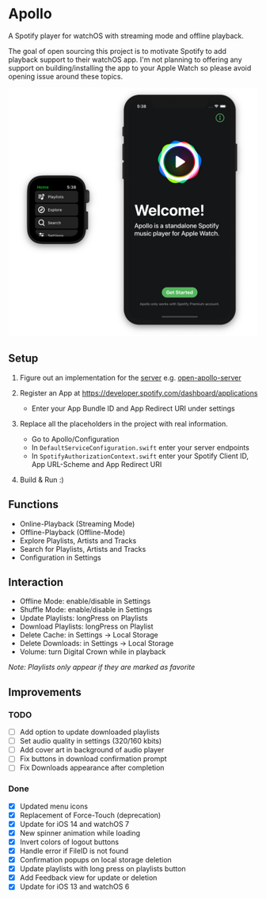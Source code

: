 # Apollo

A Spotify player for watchOS with streaming mode and offline playback.

The goal of open sourcing this project is to motivate Spotify to add playback support to their watchOS app. I'm not planning to offering any support on building/installing the app to your Apple Watch so please avoid opening issue around these topics.

![Apollo](Images/Simulator-v1.1.0.png)

## Setup

1. Figure out an implementation for the [server](Server.md) e.g. [open-apollo-server](https://github.com/lgruen/open-apollo-server)

2. Register an App at https://developer.spotify.com/dashboard/applications
    - Enter your App Bundle ID and App Redirect URI under settings

3. Replace all the placeholders in the project with real information.
    - Go to Apollo/Configuration
    - In `DefaultServiceConfiguration.swift` enter your server endpoints
    - In `SpotifyAuthorizationContext.swift` enter your Spotify Client ID, App URL-Scheme and App Redirect URI

4. Build & Run :)

## Functions

- Online-Playback (Streaming Mode)
- Offline-Playback (Offline-Mode)
- Explore Playlists, Artists and Tracks
- Search for Playlists, Artists and Tracks
- Configuration in Settings

## Interaction

- Offline Mode: enable/disable in Settings
- Shuffle Mode: enable/disable in Settings
- Update Playlists: longPress on Playlists
- Download Playlists: longPress on Playlist
- Delete Cache: in Settings -> Local Storage
- Delete Downloads: in Settings -> Local Storage
- Volume: turn Digital Crown while in playback

*Note: Playlists only appear if they are marked as favorite*

## Improvements

### TODO

- [ ] Add option to update downloaded playlists
- [ ] Set audio quality in settings (320/160 kbits)
- [ ] Add cover art in background of audio player
- [ ] Fix buttons in download confirmation prompt
- [ ] Fix Downloads appearance after completion

### Done

- [X] Updated menu icons
- [X] Replacement of Force-Touch (deprecation)
- [X] Update for iOS 14 and watchOS 7
- [X] New spinner animation while loading
- [X] Invert colors of logout buttons
- [X] Handle error if FileID is not found
- [X] Confirmation popups on local storage deletion
- [X] Update playlists with long press on playlists button
- [X] Add Feedback view for update or deletion
- [X] Update for iOS 13 and watchOS 6
